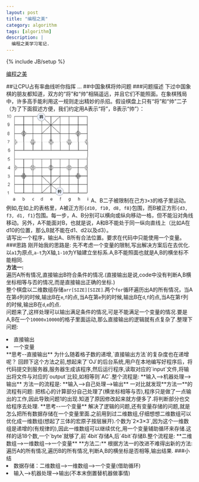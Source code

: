 ```yaml
---
layout: post
title: "编程之美"
category: algorithm 
tags: [algorithm]
description: |
  编程之美学习笔记. 
---
```

{% include JB/setup %}

[编程之美](http://book.douban.com/subject/3004255/)

##让CPU占有率曲线听你指挥
...
##中国象棋将帅问题
###问题描述
下过中国象棋的朋友都知道，双方的“将”和“帅”相隔遥远，并且它们不能照面。在象棋残局中，许多高手能利用这一规则走出精妙的杀招。假设棋盘上只有“将”和“帅”二子（为了下面叙述方便，我们约定用A表示“将”，B表示“帅”）： 
![中国象棋将帅问题](/res/images/algorithm/beauty-of-programming-1.png "中国象棋将帅问题")
A、B二子被限制在己方`3×3`的格子里运动。例如,在如上的表格里，A被正方形`{d10, f10, d8, f8}`包围，而B被正方形`{d3, f3, d1, f1}`包围。每一步，A、B分别可以横向或纵向移动一格，但不能沿对角线移动。另外，A不能面对B，也就是说，A和B不能处于同一纵向直线上（比如A在d10的位置，那么B就不能在d1、d2以及d3）。  
请写出一个程序，输出A、B所有合法位置。要求在代码中只能使用一个变量。  
###思路
刚开始我的思路是: 先不考虑一个变量的限制,写出解决方案后在去优化.以`a1`为原点,`a-t`为X轴,`1-10`为Y轴建立坐标系.A,B不能照面也就是A,B的横坐标不能相同.  
**方法一:**  
遍历A所有情况,直接输出B符合条件的情况.(直接输出是说,code中没有判断A,B横坐标相等与否的情况,而是直接输出正确的坐标.)  
整个棋盘以二维数组存储`arr[SIZE][SIZE]`.两个`for`循环遍历出A的所有情况，当A在第`d`列的时候,输出B在`e`,`f`的点,当A在第`e`列的时候,输出B在`d`,`f`的点,当A在第`f`列的时候,输出B在`d`,`e`的点.  
问题来了,这样处理可以输出满足条件的情况,可是不能满足一个变量的情况.要是A,B在一个`10000x10000`的格子里面运动,那么直接输出的逻辑就有点复杂了.整理下问题:  
<li>直接输出</li>
<li>一个变量</li>
**思考--直接输出**  
为什么随着格子数的递增,`直接输出方法`的复杂度也在递增呢？  
回顾下这个方法之前,想起来了`OJ`的后台系统,用户在本地编写好程序后，将代码提交到服务器,服务器生成该程序,然后运行程序,读取对应的`input`文件,将输出将文件与对应的`output`比较,如相等则`AC`.整个流程是:  
**输入-->机器处理-->输出**  
方法一的流程是:  
**输入-->自己处理-->输出**  
一对比就发现**方法一**的流程有问题: 把核心的计算部分自己处理了(横坐标相等与否),程序只是做了一点输出的工作,因此导致问题1的出现.知道了原因修改起来就方便多了.将判断部分也交给程序去处理.
**思考--一个变量**  
解决了逻辑的问题,还有变量存储的问题,就是怎么把所有数据存储在一个变量里面.之前用到过二维数组,仔细想想二维数组可以优化成一维数组(想起了三体的宏原子按层展开).个数为`2×3×3`,因为这个一维数组是递增的(有规律的),因此一维数组可以继续优化,用一个变量辅助循环来存储.这样的话18个数,一个`byte`就够了,前`4bit`存储A,后`4bit`存储B.整个流程是:  
**二维数组-->一维数组-->一个变量**  
**方法二:**  
根据方法一的改进不难得出新的方法:遍历A的所有情况,遍历B的所有情况,判断A,B的横坐标是否相等,输出结果.  
###小结
<li>数据存储：二维数组-->一维数组-->一个变量(借助循环)</li>
<li>输入-->机器处理-->输出(不本末倒置替机器做事情)</li>

